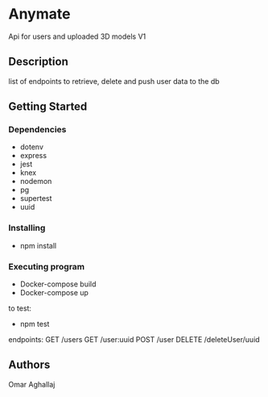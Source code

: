 # Anymate

Api for users and uploaded 3D models V1

## Description

list of endpoints to retrieve, delete and push user data to the db

## Getting Started

### Dependencies

* dotenv
* express
* jest
* knex
* nodemon
* pg
* supertest
* uuid

### Installing

* npm install


### Executing program

* Docker-compose build
* Docker-compose up

to test:
* npm test

endpoints:
GET /users
GET /user:uuid
POST /user
DELETE /deleteUser/uuid

## Authors

Omar Aghallaj

